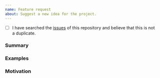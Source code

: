 ```yaml
---
name: Feature request
about: Suggest a new idea for the project.
---
```


<!-- Provide a general summary of the feature in the Title above -->

<!--
  Thank you very much for contributing to Violin by creating an issue! ❤️
  To avoid duplicate issues we ask you to check off the following list.
-->

<!-- Checked checkbox should look like this: [x] -->

- [ ] I have searched the [issues](https://github.com/involvestecnologia/violin/issues) of this repository and believe that this is not a duplicate.

### Summary

<!-- Describe how it should work. -->

### Examples

<!--
  Provide a link to specification, other implementations, or screenshots of the expected behavior.
-->

### Motivation

<!--
  What are you trying to accomplish? How has the lack of this feature affected you?
  Providing context helps us come up with a solution that is most useful in the real world.
-->
